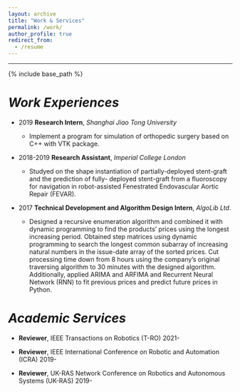 ```yaml
---
layout: archive
title: "Work & Services"
permalink: /work/
author_profile: true
redirect_from:
  - /resume
---
```


<hr color="000000"/>

{% include base_path %}

# <i>Work Experiences</i>

* 2019 <b>Research Intern</b>, <i>Shanghai Jiao Tong University</i>
  * Implement a program for simulation of orthopedic surgery based on C++ with VTK package.

* 2018-2019 <b>Research Assistant</b>, <i>Imperial College London</i>
  * Studyed on the shape instantiation of partially-deployed stent-graft and the prediction of fully- deployed stent-graft from a fluoroscopy for navigation in robot-assisted Fenestrated Endovascular Aortic Repair (FEVAR).

* 2017 <b>Technical Development and Algorithm Design Intern</b>, <i>AlgoLib Ltd</i>.
  * Designed a recursive enumeration algorithm and combined it with dynamic programming to find the products’ prices using the longest increasing period. Obtained step matrices using dynamic programming to search the longest common subarray of increasing natural numbers in the issue-date array of the sorted prices. Cut processing time down from 8 hours using the company’s original traversing algorithm to 30 minutes with the designed algorithm. Additionally, applied ARIMA and ARFIMA and Recurrent Neural Network (RNN) to fit previous prices and predict future prices in Python.


# <i>Academic Services</i>

* <b>Reviewer</b>, IEEE Transactions on Robotics (T-RO) 2021-

* <b>Reviewer</b>, IEEE International Conference on Robotic and Automation (ICRA) 2019-

* <b>Reviewer</b>, UK-RAS Network Conference on Robotics and Autonomous Systems (UK-RAS) 2019-

